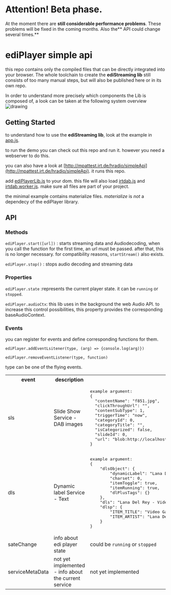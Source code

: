 # Attention! Beta phase.

At the moment there are **still considerable performance problems**.  These problems will be fixed in the coming months. Also the** API could change several times.**

# ediPlayer simple api

this repo contains only the compiled files that can be directly integrated into your browser. The whole toolchain to create the **ediStreaming lib** still consists of too many manual steps, but will also be published here or in its own repo.

In order to understand more precisely which components the Lib is composed of, a look can be taken at the following system overview
![drawing](https://docs.google.com/drawings/d/1iyQhElNmXxd967e9s1axMzjzui7aLsuNBgxVvDdP2AI/export/png)

## Getting Started
to understand how to use the **ediStreaming lib**, look at the example in [app.js](app.js).


to run the demo you can check out this repo and run it. however you need a webserver to do this. 


you can also have a look at [http://mpattest.irt.de/hradio/simpleApi](http://mpattest.irt.de/hradio/simpleApi). it runs this repo.

add [ediPlayerLib.js](ediPlayerLib.js) to your dom. this file will also load [irtdab.js](irtdab.js) and [irtdab.worker.js](irtdab.worker.js). make sure all files are part of your project.


the minimal example contains materialize files. *materialize* is *not* a dependecy of the ediPlayer library.

## API
### Methods

`ediPlayer.start([url])` : starts streaming data and Audiodecoding, when you call the function for the first time, an url must be passed. after that, this is no longer necessary. for compatibility reasons, `startStream()` also exists.

`ediPlayer.stop()` : stops audio decoding and streaming data 

### Properties


`ediPlayer.state` :represents the current player state. it can be `running` or `stopped`.

`ediPlayer.audioCtx`: this lib uses in the background the web Audio API. to increase this control possibilities, this property provides the corresponding baseAudioContext.



### Events

you can register for events and define corresponding functions for them.

`ediPlayer.addEventLsitener(type, (arg) => {console.log(arg)})`

`ediPlayer.removeEventListener(type, function)`

type can be one of the flying events.

<table>
<tr><th> event </th><th> description </th><th> argument </th><tr>
<tr><td> sls </td><td> Slide Show Service - DAB images </td><td>
<pre>
example argument:
{
  "contentName": "f851.jpg",
  "clickThroughUrl": "",
  "contentSubType": 1,
  "triggerTime": "now",
  "categoryId": 0,
  "categoryTitle": "",
  "isCategorized": false,
  "slideId": 0,
  "url": "blob:http://localhost:9000/99465a13-3c50-4768-a388-7c4586000391"
}
</pre>
</td></tr>
<tr><td> dls </td><td> Dynamic label Service - Text </td><td>

   
<pre>
example argument:
{
    "dlsObject": {
        "dynamicLabel": "Lana Del Rey - Video Games",
        "charset": 0,
        "itemToggle": true,
        "itemRunning": true,
        "dlPlusTags": {}
    },
    "dls": "Lana Del Rey - Video Games",
    "dlsp": {
        "ITEM_TITLE": "Video Games",
        "ITEM_ARTIST": "Lana Del Rey"
    }
}
</pre>


</td></tr>



<tr><td> sateChange </td><td> info about edi player state </td><td>

   
could be `running` or `stopped`


</td></tr>


<tr><td> serviceMetaData </td><td> not yet implemented - info about the current service </td><td>

   
 not yet implemented 

</td></tr>



</td></tr>
</table>
